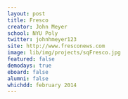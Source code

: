 ```yaml
---
layout: post
title: Fresco
creator: John Meyer
school: NYU Poly 
twitter: johnhmeyer123
site: http://www.fresconews.com
image: lib/img/projects/sqFresco.jpg
featured: false
demodays: true
eboard: false
alumni: false
whichdd: february 2014
---
```

